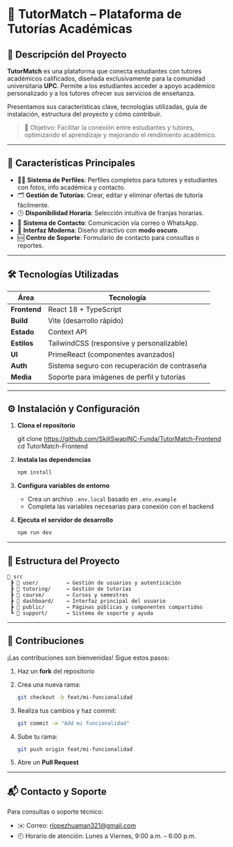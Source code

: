 
# 📘 TutorMatch – Plataforma de Tutorías Académicas

## 📌 Descripción del Proyecto

**TutorMatch** es una plataforma que conecta estudiantes con tutores académicos calificados, diseñada exclusivamente para la comunidad universitaria **UPC**. Permite a los estudiantes acceder a apoyo académico personalizado y a los tutores ofrecer sus servicios de enseñanza.

Presentamos sus características clave, tecnologías utilizadas, guía de instalación, estructura del proyecto y cómo contribuir.

> 🎯 Objetivo: Facilitar la conexión entre estudiantes y tutores, optimizando el aprendizaje y mejorando el rendimiento académico.

---

## 🚀 Características Principales

- 🧑‍🏫 **Sistema de Perfiles**: Perfiles completos para tutores y estudiantes con fotos, info académica y contacto.
- 🗂️ **Gestión de Tutorías**: Crear, editar y eliminar ofertas de tutoría fácilmente.
- 🕒 **Disponibilidad Horaria**: Selección intuitiva de franjas horarias.
- 📩 **Sistema de Contacto**: Comunicación vía correo o WhatsApp.
- 🌙 **Interfaz Moderna**: Diseño atractivo con **modo oscuro**.
- 🆘 **Centro de Soporte**: Formulario de contacto para consultas o reportes.

---

## 🛠️ Tecnologías Utilizadas

| Área        | Tecnología                           |
|-------------|---------------------------------------|
| **Frontend** | React 18 + TypeScript                |
| **Build**    | Vite (desarrollo rápido)             |
| **Estado**   | Context API                          |
| **Estilos**  | TailwindCSS (responsive y personalizable) |
| **UI**       | PrimeReact (componentes avanzados)   |
| **Auth**     | Sistema seguro con recuperación de contraseña |
| **Media**    | Soporte para imágenes de perfil y tutorías |

---

## ⚙️ Instalación y Configuración

1. **Clona el repositorio**
   
   git clone https://github.com/SkillSwapINC-Funda/TutorMatch-Frontend
   cd TutorMatch-Frontend


2. **Instala las dependencias**

   ```bash
   npm install
   ```

3. **Configura variables de entorno**

   * Crea un archivo `.env.local` basado en `.env.example`
   * Completa las variables necesarias para conexión con el backend

4. **Ejecuta el servidor de desarrollo**

   ```bash
   npm run dev
   ```

---

## 📁 Estructura del Proyecto

```
📂 src
 ┣ 📁 user/         → Gestión de usuarios y autenticación
 ┣ 📁 tutoring/     → Gestión de tutorías
 ┣ 📁 course/       → Cursos y semestres
 ┣ 📁 dashboard/    → Interfaz principal del usuario
 ┣ 📁 public/       → Páginas públicas y componentes compartidos
 ┗ 📁 support/      → Sistema de soporte y ayuda
```

---

## 🤝 Contribuciones

¡Las contribuciones son bienvenidas! Sigue estos pasos:

1. Haz un **fork** del repositorio
2. Crea una nueva rama:

   ```bash
   git checkout -b feat/mi-funcionalidad
   ```
3. Realiza tus cambios y haz commit:

   ```bash
   git commit -m "Add mi funcionalidad"
   ```
4. Sube tu rama:

   ```bash
   git push origin feat/mi-funcionalidad
   ```
5. Abre un **Pull Request**

---

## 📬 Contacto y Soporte

Para consultas o soporte técnico:

* ✉️ Correo: [rlopezhuaman321@gmail.com](mailto:rlopezhuaman321@gmail.com)
* 🕘 Horario de atención: Lunes a Viernes, 9:00 a.m. – 6:00 p.m.



